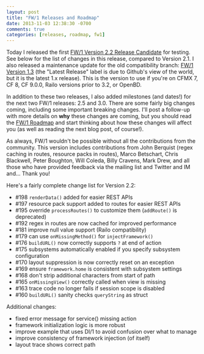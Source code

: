 ```yaml
---
layout: post
title: "FW/1 Releases and Roadmap"
date: 2013-11-03 12:38:30 -0700
comments: true
categories: [releases, roadmap, fw1]
---
```

Today I released the first [FW/1 Version 2.2 Release Candidate](https://github.com/framework-one/fw1/releases/tag/v2.2-rc1) for testing. See below for the list of changes in this release, compared to Version 2.1. I also released a maintenance update for the old compatibility branch: [FW/1 Version 1.3](https://github.com/framework-one/fw1/releases/tag/v1.3) (the "Latest Release" label is due to Github's view of the world, but it is the latest 1.x release). This is the version to use if you're on CFMX 7, CF 8, CF 9.0.0, Railo versions prior to 3.2, or OpenBD.<!-- more -->

In addition to these two releases, I also added milestones (and dates!) for the next two FW/1 releases: 2.5 and 3.0. There are some fairly big changes coming, including some important breaking changes. I'll post a follow-up with more details on **why** these changes are coming, but you should read the [FW/1 Roadmap](https://github.com/framework-one/fw1/issues/milestones) and start thinking about how these changes will affect you (as well as reading the next blog post, of course!).

As always, FW/1 wouldn't be possible without all the contributions from the community. This version includes contributions from John Berquist (regex caching in routes, resource packs in routes), Marco Betschart, Chris Blackwell, Peter Boughton, Will Coleda, Billy Cravens, Mark Drew, and all those who have provided feedback via the mailing list and Twitter and IM and... Thank you!

Here's a fairly complete change list for Version 2.2:

* \#198 `renderData()` added for easier REST APIs
* \#197 resource pack support added to routes for easier REST APIs
* \#195 override `processRoutes()` to customize them (`addRoute()` is deprecated)
* \#192 regex in routes are now cached for improved performance
* \#181 improve null value support (Railo compatibility)
* \#179 can use `onMissingMethod()` for `injectFramework()`
* \#176 `buildURL()` now correctly supports `?` at end of action
* \#175 subsystems automatically enabled if you specify subsystem configuration
* \#170 layout suppression is now correctly reset on an exception
* \#169 ensure `framework.home` is consistent with subsystem settings
* \#168 don't strip additional characters from start of path
* \#165 `onMissingView()` correctly called when view is missing
* \#163 trace code no longer fails if session scope is disabled
* \#160 `buildURL()` sanity checks `queryString` as struct

Additional changes:

* fixed error message for service() missing action
* framework initialization logic is more robust
* improve example that uses DI/1 to avoid confusion over what to manage
* improve consistency of framework injection (of itself)
* layout trace shows correct path
